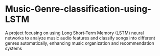 # Music-Genre-classification-using-LSTM
A project focusing on using Long Short-Term Memory (LSTM) neural networks to analyze music audio features and classify songs into different genres automatically, enhancing music organization and recommendation systems
